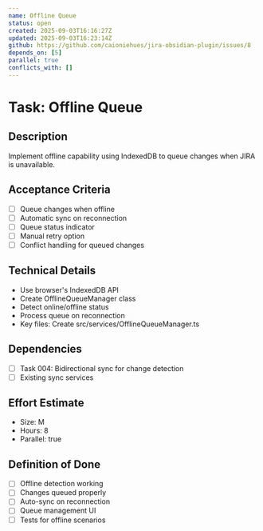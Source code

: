 ```yaml
---
name: Offline Queue
status: open
created: 2025-09-03T16:16:27Z
updated: 2025-09-03T16:23:14Z
github: https://github.com/caioniehues/jira-obsidian-plugin/issues/8
depends_on: [5]
parallel: true
conflicts_with: []
---
```


# Task: Offline Queue

## Description
Implement offline capability using IndexedDB to queue changes when JIRA is unavailable.

## Acceptance Criteria
- [ ] Queue changes when offline
- [ ] Automatic sync on reconnection
- [ ] Queue status indicator
- [ ] Manual retry option
- [ ] Conflict handling for queued changes

## Technical Details
- Use browser's IndexedDB API
- Create OfflineQueueManager class
- Detect online/offline status
- Process queue on reconnection
- Key files: Create src/services/OfflineQueueManager.ts

## Dependencies
- [ ] Task 004: Bidirectional sync for change detection
- [ ] Existing sync services

## Effort Estimate
- Size: M
- Hours: 8
- Parallel: true

## Definition of Done
- [ ] Offline detection working
- [ ] Changes queued properly
- [ ] Auto-sync on reconnection
- [ ] Queue management UI
- [ ] Tests for offline scenarios
